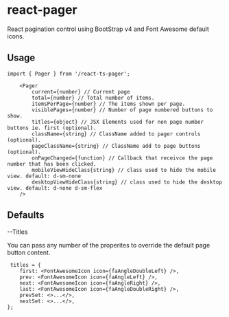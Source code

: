 # react-pager
React pagination control using BootStrap v4 and Font Awesome default icons.

## Usage
```
import { Pager } from '/react-ts-pager';
```

```
    <Pager 
        current={number} // Current page
        total={number} // Total number of items.
        itemsPerPage={number} // The items shown per page.
        visiblePages={number} // Number of page numbered buttons to show.
        titles={object} // JSX Elements used for non page number buttons ie. first (optional).
        className={string} // ClassName added to pager controls (optional).
        pageClassName={string} // ClassName add to page buttons (optional).
        onPageChanged={function} // Callback that receivce the page number that has been clicked.
        mobileViewHideClass{string} // class used to hide the mobile view. default: d-sm-none
        desktopViewHideClass{string} // class used to hide the desktop view. default: d-none d-sm-flex
    />
```

## Defaults

--Titles

You can pass any number of the properites to override the default page button content.

```
 titles = {
    first: <FontAwesomeIcon icon={faAngleDoubleLeft} />,
    prev: <FontAwesomeIcon icon={faAngleLeft} />,
    next: <FontAwesomeIcon icon={faAngleRight} />,
    last: <FontAwesomeIcon icon={faAngleDoubleRight} />,
    prevSet: <>...</>,
    nextSet: <>...</>,
};
```